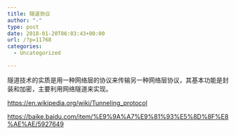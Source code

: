 ```yaml
---
title: 隧道协议
author: "-"
type: post
date: 2018-01-20T06:03:43+00:00
url: /?p=11768
categories:
  - Uncategorized

---
```

隧道技术的实质是用一种网络层的协议来传输另一种网络层协议，其基本功能是封装和加密，主要利用网络隧道来实现。
  
https://en.wikipedia.org/wiki/Tunneling_protocol
  
https://baike.baidu.com/item/%E9%9A%A7%E9%81%93%E5%8D%8F%E8%AE%AE/5927649